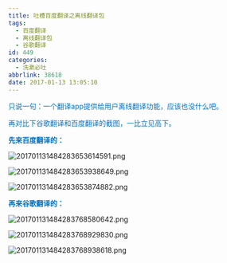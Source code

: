 ```yaml
---
title: 吐槽百度翻译之离线翻译包
tags:
  - 百度翻译
  - 离线翻译包
  - 谷歌翻译
id: 449
categories:
  - 洗漱必吐
abbrlink: 38618
date: 2017-01-13 13:05:10
---
```


<span style="color: rgb(0, 112, 192);">只说一句：一个翻译app提供给用户离线翻译功能，应该也没什么吧。</span>

<span style="color: rgb(0, 112, 192);">再对比下谷歌翻译和百度翻译的截图，一比立见高下。</span>

**<span style="color: rgb(0, 112, 192);">先来百度翻译的：</span>**

![](/uploads/2017/13/201701131484283653614591.png "201701131484283653614591.png")

![](http://www.bmqy.net/uploads/2017/13/201701131484283653938649.png "201701131484283653938649.png")

![](/uploads/2017/13/201701131484283653874882.png "201701131484283653874882.png")

<span style="color: rgb(0, 112, 192);">**再来谷歌翻译的：**</span>

![](/uploads/2017/13/201701131484283768580642.png "201701131484283768580642.png")

![](http://www.bmqy.net/uploads/2017/13/201701131484283768929830.png "201701131484283768929830.png")

![](http://www.bmqy.net/uploads/2017/13/201701131484283768938618.png "201701131484283768938618.png")